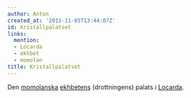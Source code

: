 ```yaml
---
author: Anton
created_at: '2011-11-05T13:44:07Z'
id: Kristallpalatset
links:
  mention:
  - Locarda
  - ekhbet
  - momolan
title: Kristallpalatset
---
```


Den [momolanska][] [ekhbetens] (drottningens) palats i [Locarda].

  [momolanska]: momolan
  [ekhbetens]: ekhbet
  [Locarda]: Locarda
